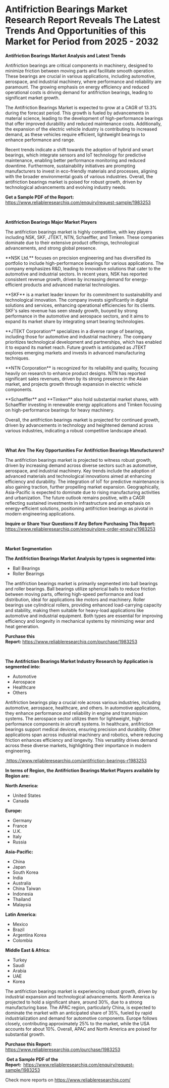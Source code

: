 <p><h1>Antifriction Bearings Market Research Report Reveals The Latest Trends And Opportunities of this Market for Period from 2025 - 2032</h1></p><p><strong>Antifriction Bearings Market Analysis and Latest Trends</strong></p>
<p><p>Antifriction bearings are critical components in machinery, designed to minimize friction between moving parts and facilitate smooth operation. These bearings are crucial in various applications, including automotive, aerospace, and industrial machinery, where performance and reliability are paramount. The growing emphasis on energy efficiency and reduced operational costs is driving demand for antifriction bearings, leading to significant market growth.</p><p>The Antifriction Bearings Market is expected to grow at a CAGR of 13.3% during the forecast period. This growth is fueled by advancements in material science, leading to the development of high-performance bearings that offer improved durability and reduced maintenance costs. Additionally, the expansion of the electric vehicle industry is contributing to increased demand, as these vehicles require efficient, lightweight bearings to enhance performance and range.</p><p>Recent trends indicate a shift towards the adoption of hybrid and smart bearings, which integrate sensors and IoT technology for predictive maintenance, enabling better performance monitoring and reduced downtime. Furthermore, sustainability initiatives are prompting manufacturers to invest in eco-friendly materials and processes, aligning with the broader environmental goals of various industries. Overall, the antifriction bearings market is poised for robust growth, driven by technological advancements and evolving industry needs.</p></p>
<p><strong>Get a Sample PDF of the Report:&nbsp;</strong> <a href="https://www.reliableresearchiq.com/enquiry/request-sample/1983253?utm_campaign=2245&utm_medium=2&utm_source=Github&utm_content=ia&utm_term=20022025&utm_id=antifriction-bearings">https://www.reliableresearchiq.com/enquiry/request-sample/1983253</a></p>
<p>&nbsp;</p>
<p><strong>Antifriction Bearings Major Market Players</strong></p>
<p><p>The antifriction bearings market is highly competitive, with key players including NSK, SKF, JTEKT, NTN, Schaeffler, and Timken. These companies dominate due to their extensive product offerings, technological advancements, and strong global presence.</p><p>**NSK Ltd.** focuses on precision engineering and has diversified its portfolio to include high-performance bearings for various applications. The company emphasizes R&D, leading to innovative solutions that cater to the automotive and industrial sectors. In recent years, NSK has reported consistent revenue growth, driven by increasing demand for energy-efficient products and advanced material technologies.</p><p>**SKF** is a market leader known for its commitment to sustainability and technological innovation. The company invests significantly in digital solutions and services, enhancing operational efficiencies for its clients. SKF's sales revenue has seen steady growth, buoyed by strong performance in the automotive and aerospace sectors, and it aims to expand its market share by integrating smart bearing technologies.</p><p>**JTEKT Corporation** specializes in a diverse range of bearings, including those for automotive and industrial machinery. The company prioritizes technological development and partnerships, which has enabled it to expand its market reach. Future growth is anticipated as JTEKT explores emerging markets and invests in advanced manufacturing techniques.</p><p>**NTN Corporation** is recognized for its reliability and quality, focusing heavily on research to enhance product designs. NTN has reported significant sales revenues, driven by its strong presence in the Asian market, and projects growth through expansion in electric vehicle components.</p><p>**Schaeffler** and **Timken** also hold substantial market shares, with Schaeffler investing in renewable energy applications and Timken focusing on high-performance bearings for heavy machinery.</p><p>Overall, the antifriction bearings market is projected for continued growth, driven by advancements in technology and heightened demand across various industries, indicating a robust competitive landscape ahead.</p></p>
<p>&nbsp;</p>
<p><strong>What Are The Key Opportunities For Antifriction Bearings Manufacturers?</strong></p>
<p><p>The antifriction bearings market is projected to witness robust growth, driven by increasing demand across diverse sectors such as automotive, aerospace, and industrial machinery. Key trends include the adoption of advanced materials and technological innovations aimed at enhancing efficiency and durability. The integration of IoT for predictive maintenance is also gaining traction, further propelling market expansion. Geographically, Asia-Pacific is expected to dominate due to rising manufacturing activities and urbanization. The future outlook remains positive, with a CAGR reflecting sustained investments in infrastructure and an emphasis on energy-efficient solutions, positioning antifriction bearings as pivotal in modern engineering applications.</p></p>
<p><strong>Inquire or Share Your Questions If Any Before Purchasing This Report:</strong> <a href="https://www.reliableresearchiq.com/enquiry/pre-order-enquiry/1983253?utm_campaign=2245&utm_medium=2&utm_source=Github&utm_content=ia&utm_term=20022025&utm_id=antifriction-bearings">https://www.reliableresearchiq.com/enquiry/pre-order-enquiry/1983253</a></p>
<p>&nbsp;</p>
<p><strong>Market Segmentation</strong></p>
<p><strong>The Antifriction Bearings Market Analysis by types is segmented into:</strong></p>
<p><ul><li>Ball Bearings</li><li>Roller Bearings</li></ul></p>
<p><p>The antifriction bearings market is primarily segmented into ball bearings and roller bearings. Ball bearings utilize spherical balls to reduce friction between moving parts, offering high-speed performance and load distribution, ideal for applications like motors and machinery. Roller bearings use cylindrical rollers, providing enhanced load-carrying capacity and stability, making them suitable for heavy-load applications like automotive and industrial equipment. Both types are essential for improving efficiency and longevity in mechanical systems by minimizing wear and heat generation.</p></p>
<p><strong>Purchase this Report:&nbsp;</strong><a href="https://www.reliableresearchiq.com/purchase/1983253?utm_campaign=2245&utm_medium=2&utm_source=Github&utm_content=ia&utm_term=20022025&utm_id=antifriction-bearings">https://www.reliableresearchiq.com/purchase/1983253</a></p>
<p>&nbsp;</p>
<p><strong>The Antifriction Bearings Market Industry Research by Application is segmented into:</strong></p>
<p><ul><li>Automotive</li><li>Aerospace</li><li>Healthcare</li><li>Others</li></ul></p>
<p><p>Antifriction bearings play a crucial role across various industries, including automotive, aerospace, healthcare, and others. In automotive applications, they enhance performance and reliability in engine and transmission systems. The aerospace sector utilizes them for lightweight, high-performance components in aircraft systems. In healthcare, antifriction bearings support medical devices, ensuring precision and durability. Other applications span across industrial machinery and robotics, where reducing friction enhances efficiency and longevity. This versatility drives demand across these diverse markets, highlighting their importance in modern engineering.</p></p>
<p><a href="https://www.reliableresearchiq.com/antifriction-bearings-r1983253?utm_campaign=2245&utm_medium=2&utm_source=Github&utm_content=ia&utm_term=20022025&utm_id=antifriction-bearings">&nbsp;https://www.reliableresearchiq.com/antifriction-bearings-r1983253</a></p>
<p><strong>In terms of Region, the Antifriction Bearings Market Players available by Region are:</strong></p>
<p>
    <p> <strong> North America: </strong>
        <ul>
            <li>United States</li>
            <li>Canada</li>
        </ul>
        </p> 
    <p> <strong> Europe: </strong>
        <ul>
            <li>Germany</li>
            <li>France</li>
            <li>U.K.</li>
            <li>Italy</li>
            <li>Russia</li>
        </ul>
        </p> 
    <p> <strong> Asia-Pacific: </strong>
        <ul>
            <li>China</li>
            <li>Japan</li>
            <li>South Korea</li>
            <li>India</li>
            <li>Australia</li>
            <li>China Taiwan</li>
            <li>Indonesia</li>
            <li>Thailand</li>
            <li>Malaysia</li>
        </ul>
        </p> 
    <p> <strong> Latin America: </strong>
        <ul>
            <li>Mexico</li>
            <li>Brazil</li>
            <li>Argentina Korea</li>
            <li>Colombia</li>
        </ul>
        </p> 
    <p> <strong> Middle East & Africa: </strong>
        <ul>
            <li>Turkey</li>
            <li>Saudi</li>
            <li>Arabia</li>
            <li>UAE</li>
            <li>Korea</li>
        </ul>
    </p>
    </p>
<p><p>The antifriction bearings market is experiencing robust growth, driven by industrial expansion and technological advancements. North America is projected to hold a significant share, around 30%, due to a strong manufacturing base. The APAC region, particularly China, is expected to dominate the market with an anticipated share of 35%, fueled by rapid industrialization and demand for automotive components. Europe follows closely, contributing approximately 25% to the market, while the USA accounts for about 10%. Overall, APAC and North America are poised for substantial growth.</p></p>
<p><strong>Purchase this Report: </strong><a href="https://www.reliableresearchiq.com/purchase/1983253?utm_campaign=2245&utm_medium=2&utm_source=Github&utm_content=ia&utm_term=20022025&utm_id=antifriction-bearings">https://www.reliableresearchiq.com/purchase/1983253</a></p>
<p>&nbsp;<strong>Get a Sample PDF of the Report:&nbsp;&nbsp;</strong><a href="https://www.reliableresearchiq.com/enquiry/request-sample/1983253?utm_campaign=2245&utm_medium=2&utm_source=Github&utm_content=ia&utm_term=20022025&utm_id=antifriction-bearings">https://www.reliableresearchiq.com/enquiry/request-sample/1983253</a></p>
<p><strong></strong></p>
<p>Check more reports on <a href="https://www.reliableresearchiq.com/?utm_campaign=2245&utm_medium=2&utm_source=Github&utm_content=ia&utm_term=20022025&utm_id=antifriction-bearings">https://www.reliableresearchiq.com/</a></p>
